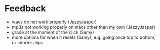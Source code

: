 # Feedback

- wavs do not work properly (JazzyJasper)
- mp3s not working properly on macs other than my own (JazzyJasper)
- grade at the moment of the click (Samy)
- more options for when it resets (Samy), e.g. going once top to bottom, or shorter clips
